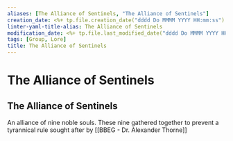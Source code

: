 ```yaml
---
aliases: [The Alliance of Sentinels, "The Alliance of Sentinels"]
creation_date: <%+ tp.file.creation_date("dddd Do MMMM YYYY HH:mm:ss") %>
linter-yaml-title-alias: The Alliance of Sentinels
modification_date: <%+ tp.file.last_modified_date("dddd Do MMMM YYYY HH:mm:ss") %>
tags: [Group, Lore]
title: The Alliance of Sentinels
---
```

# The Alliance of Sentinels
## The Alliance of Sentinels

An alliance of nine noble souls. These nine gathered together to prevent
a tyrannical rule sought after by [[BBEG - Dr. Alexander Thorne]]